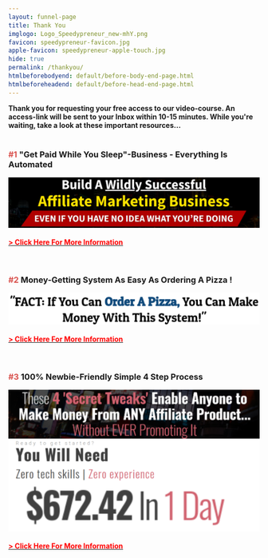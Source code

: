 ```yaml
---
layout: funnel-page
title: Thank You
imglogo: Logo_Speedypreneur_new-mhY.png
favicon: speedypreneur-favicon.jpg
apple-favicon: speedypreneur-apple-touch.jpg
hide: true
permalink: /thankyou/
htmlbeforebodyend: default/before-body-end-page.html
htmlbeforeheadend: default/before-head-end-page.html
---
```

**Thank you for requesting your free access to our video-course. An access-link will be sent to your Inbox within 10-15 minutes. While you're waiting, take a look at these important resources...**
<br><br>

### **<span style="color: #d9534f;">#1</span> "Get Paid While You Sleep"-Business - Everything Is Automated**
<a href="https://short.speedypreneur.com/vip-club" target="_blank"><img style="max-width: 100%;" src="/assets2/img/AffiliateBusiness-i0d.png" /></a><br><br>
**[<u><span style="color: #ff0000;">> Click Here For More Information</span></u>](https://short.speedypreneur.com/vip-club)**
<br><br><br>

### **<span style="color: #d9534f;">#2</span> Money-Getting System As Easy As Ordering A Pizza !**
<a href="https://short.speedypreneur.com/c661" target="_blank"><img style="max-width: 100%;" src="/assets2/img/12MinuteAffiliate_small-i25.png" /></a><br><br>
**[<u><span style="color: #ff0000;">> Click Here For More Information</span></u>](https://short.speedypreneur.com/c661)**
<br><br><br>

### **<span style="color: #d9534f;">#3</span> 100% Newbie-Friendly Simple 4 Step Process**
<a href="https://short.speedypreneur.com/make-money-blogging" target="_blank"><img style="max-width: 100%;" src="/assets2/img/BLOXBanner-vrn.png" /></a><br><br>
**[<u><span style="color: #ff0000;">> Click Here For More Information</span></u>](https://short.speedypreneur.com/make-money-blogging)**
<br><br><br>

